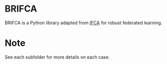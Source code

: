 # BRIFCA

BRIFCA is a Python library adapted from [IFCA](https://arxiv.org/abs/2006.04088)
 for robust federated learning. 

# Note
See each subfolder for more details on each case. 

